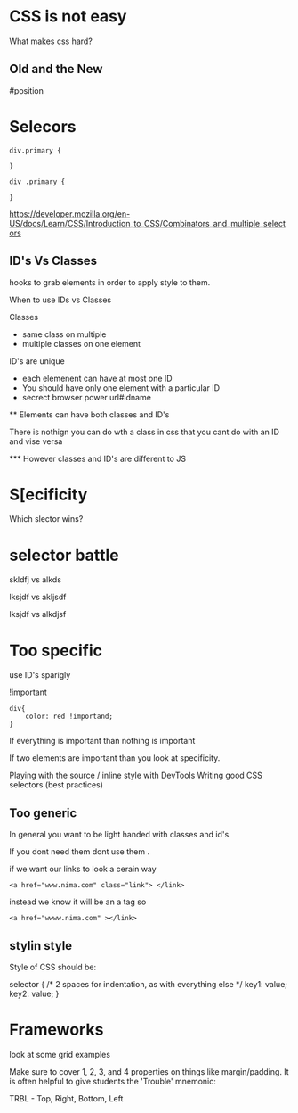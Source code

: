 # CSS is not easy
What makes css hard?

## Old and the New


#position

# Selecors

```
div.primary {

}
```
```
div .primary {

}
```

https://developer.mozilla.org/en-US/docs/Learn/CSS/Introduction_to_CSS/Combinators_and_multiple_selectors

## ID's Vs Classes

hooks to grab elements in order to apply style to them. 

When to use IDs vs Classes

Classes
- same class on multiple
- multiple classes on one element


ID's are unique
- each elemenent can have at most one ID
- You should have only one element with a particular ID
- secrect browser power url#idname

** Elements can have both classes and ID's

There is nothign you can do wth a class in css that you cant do with an ID and vise versa

*** However classes and ID's are different to JS

# S[ecificity

Which slector wins?


# selector battle

skldfj vs alkds

lksjdf vs akljsdf

lksjdf vs alkdjsf





# Too specific

use ID's sparigly

!important 

```
div{
    color: red !importand;
}
```
If everything is important than nothing is important

If two elements are important than you look at specificity. 



Playing with the source / inline style with DevTools
Writing good CSS selectors (best practices)

## Too generic

In general you want to be light handed with classes and id's.

If you dont need them dont use them . 

if we want our links to look a cerain way

```
<a href="www.nima.com" class="link"> </link>

```

instead we know it will be an a tag so 

```
<a href="wwww.nima.com" ></link>

```


## stylin style

Style of CSS should be:

selector {
  /* 2 spaces for indentation, as with everything else */
  key1: value;
  key2: value;
}


# Frameworks


look at some grid examples

Make sure to cover 1, 2, 3, and 4 properties on things like margin/padding. It is often helpful to give students the 'Trouble' mnemonic:

TRBL - Top, Right, Bottom, Left

